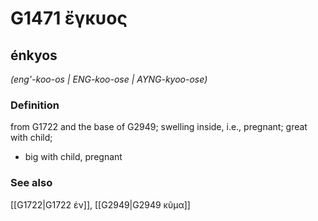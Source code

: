 # G1471 ἔγκυος

## énkyos

_(eng'-koo-os | ENG-koo-ose | AYNG-kyoo-ose)_

### Definition

from G1722 and the base of G2949; swelling inside, i.e., pregnant; great with child; 

- big with child, pregnant

### See also

[[G1722|G1722 ἐν]], [[G2949|G2949 κῦμα]]
